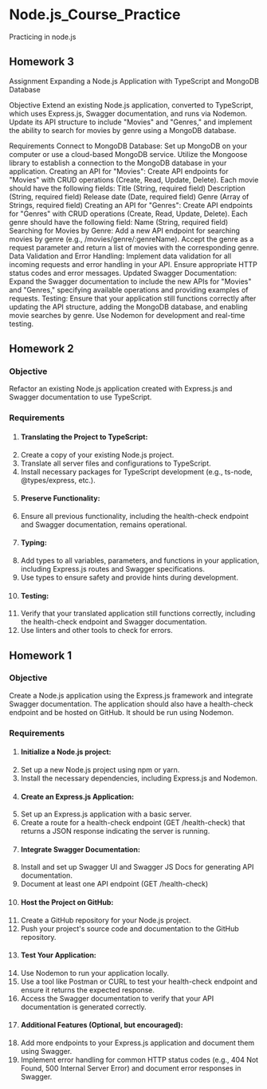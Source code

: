 # Node.js_Course_Practice
Practicing in node.js

## Homework 3

Assignment
Expanding a Node.js Application with TypeScript and MongoDB Database

Objective
Extend an existing Node.js application, converted to TypeScript, which uses Express.js, Swagger documentation, and runs via Nodemon. Update its API structure to include "Movies" and "Genres," and implement the ability to search for movies by genre using a MongoDB database.

Requirements
Connect to MongoDB Database:
Set up MongoDB on your computer or use a cloud-based MongoDB service.
Utilize the Mongoose library to establish a connection to the MongoDB database in your application.
Creating an API for "Movies":
Create API endpoints for "Movies" with CRUD operations (Create, Read, Update, Delete).
Each movie should have the following fields:
Title (String, required field)
Description (String, required field)
Release date (Date, required field)
Genre (Array of Strings, required field)
Creating an API for "Genres":
Create API endpoints for "Genres" with CRUD operations (Create, Read, Update, Delete).
Each genre should have the following field:
Name (String, required field)
Searching for Movies by Genre:
Add a new API endpoint for searching movies by genre (e.g., /movies/genre/:genreName).
Accept the genre as a request parameter and return a list of movies with the corresponding genre.
Data Validation and Error Handling:
Implement data validation for all incoming requests and error handling in your API.
Ensure appropriate HTTP status codes and error messages.
Updated Swagger Documentation:
Expand the Swagger documentation to include the new APIs for "Movies" and "Genres," specifying available operations and providing examples of requests.
Testing:
Ensure that your application still functions correctly after updating the API structure, adding the MongoDB database, and enabling movie searches by genre.
Use Nodemon for development and real-time testing.



## Homework 2

### Objective
Refactor an existing Node.js application created with Express.js and Swagger documentation to use TypeScript.

### Requirements
1. #### Translating the Project to TypeScript:
 1. Create a copy of your existing Node.js project.
 2. Translate all server files and configurations to TypeScript.
 3. Install necessary packages for TypeScript development (e.g., ts-node, @types/express, etc.).
2. #### Preserve Functionality:
 1. Ensure all previous functionality, including the health-check endpoint and Swagger documentation, remains operational.
3. #### Typing:
 1. Add types to all variables, parameters, and functions in your application, including Express.js routes and Swagger specifications.
 2. Use types to ensure safety and provide hints during development.
4. #### Testing:
 1. Verify that your translated application still functions correctly, including the health-check endpoint and Swagger documentation.
 2. Use linters and other tools to check for errors.



## Homework 1

### Objective
Create a Node.js application using the Express.js framework and integrate Swagger documentation. The application should also have a health-check endpoint and be hosted on GitHub. It should be run using Nodemon. 

### Requirements
1. #### Initialize a Node.js project:
 1. Set up a new Node.js project using npm or yarn.
 2. Install the necessary dependencies, including Express.js and Nodemon.
2. #### Create an Express.js Application:
 1. Set up an Express.js application with a basic server.
 2. Create a route for a health-check endpoint (GET /health-check) that returns a JSON response indicating the server is running.
3. #### Integrate Swagger Documentation:
 1. Install and set up Swagger UI and Swagger JS Docs for generating API documentation.
 2. Document at least one API endpoint (GET /health-check) 
4. #### Host the Project on GitHub:
 1. Create a GitHub repository for your Node.js project.
 2. Push your project's source code and documentation to the GitHub repository.
5. #### Test Your Application:
 1. Use Nodemon to run your application locally.
 2. Use a tool like Postman or CURL to test your health-check endpoint and ensure it returns the expected response.
 3. Access the Swagger documentation to verify that your API documentation is generated correctly.
6. #### Additional Features (Optional, but encouraged):
 1. Add more endpoints to your Express.js application and document them using Swagger.
 2. Implement error handling for common HTTP status codes (e.g., 404 Not Found, 500 Internal Server Error) and document error responses in Swagger. 
